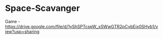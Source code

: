 # Space-Scavanger
Game - https://drive.google.com/file/d/1yShSPTcseW_xSWwGTR2pCybEix0SHyb1/view?usp=sharing
